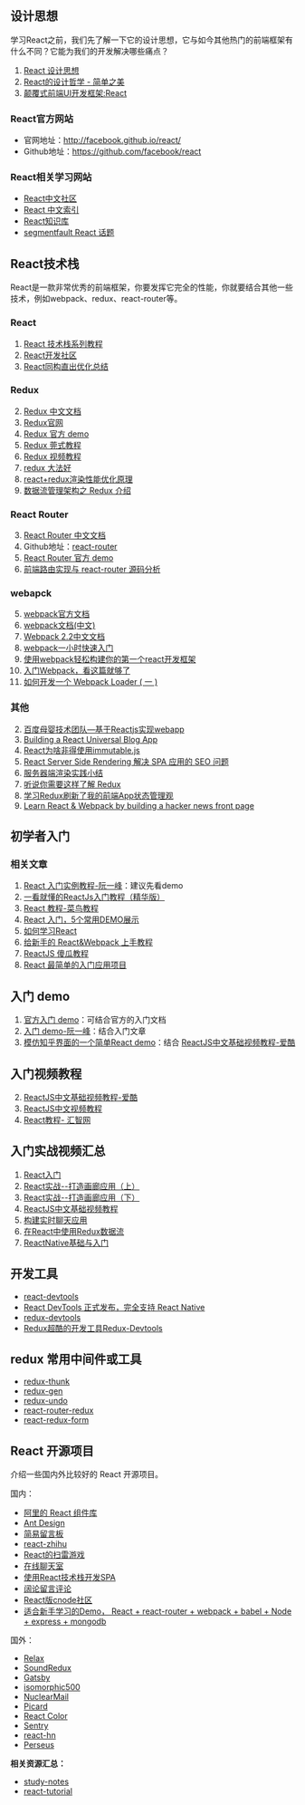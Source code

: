 ## 设计思想
学习React之前，我们先了解一下它的设计思想，它与如今其他热门的前端框架有什么不同？它能为我们的开发解决哪些痛点？

1. [React 设计思想](https://github.com/react-guide/react-basic)
2. [React的设计哲学 - 简单之美](http://www.infoq.com/cn/articles/react-art-of-simplity/) 
3. [颠覆式前端UI开发框架:React](http://www.infoq.com/cn/articles/subversion-front-end-ui-development-framework-react/)

### React官方网站

 - 官网地址：http://facebook.github.io/react/
 - Github地址：https://github.com/facebook/react

### React相关学习网站
 - [React中文社区](http://react-china.org/)
 - [React 中文索引](http://nav.react-china.org/)
 - [React知识库](http://lib.csdn.net/base/react)
 - [segmentfault React 话题](https://segmentfault.com/t/react.js)

## React技术栈
React是一款非常优秀的前端框架，你要发挥它完全的性能，你就要结合其他一些技术，例如webpack、redux、react-router等。

### React
 1. [React 技术栈系列教程](http://www.ruanyifeng.com/blog/2016/09/react-technology-stack.html)
 2. [React开发社区](https://react.ctolib.com/)
 3. [React同构直出优化总结](http://www.alloyteam.com/2016/06/react-isomorphic/)
### Redux
 2. [Redux 中文文档](http://www.redux.org.cn/)
 3. [Redux官网](http://redux.js.org/)
 4. [Redux 官方 demo](https://github.com/reactjs/redux/tree/master/examples)
 5. [Redux 莞式教程](https://github.com/kenberkeley/redux-simple-tutorial)
 6. [Redux 视频教程](https://egghead.io/courses/getting-started-with-redux)
 7. [redux 大法好](http://qiutc.me/post/redux-%E5%A4%A7%E6%B3%95%E5%A5%BD-%E2%80%94%E2%80%94-%E5%85%A5%E9%97%A8%E5%AE%9E%E4%BE%8B-TodoList.html)
 8. [react+redux渲染性能优化原理](http://foio.github.io/react-redux-performance-boost/)
 9. [数据流管理架构之 Redux 介绍](http://www.alloyteam.com/2015/09/react-redux/)
### React Router
 3. [React Router 中文文档](https://react-guide.github.io/react-router-cn/)
 4. Github地址：[react-router](https://github.com/ReactTraining/react-router)
 5. [React Router 官方 demo](https://github.com/reactjs/react-router-tutorial/tree/master/lessons)
 6. [前端路由实现与 react-router 源码分析](http://www.alloyteam.com/2016/05/router/)
### webapck
 5. [webpack官方文档](https://webpack.js.org/configuration/)
 6. [webpack文档(中文)](https://doc.webpack-china.org/configuration/)
 6. [Webpack 2.2中文文档](http://www.css88.com/doc/webpack2/)
 7. [webpack一小时快速入门](http://www.w2bc.com/Article/50764)
 8. [使用webpack轻松构建你的第一个react开发框架](http://www.jianshu.com/p/c8a805145046)
 9. [入门Webpack，看这篇就够了](http://www.jianshu.com/p/42e11515c10f#)
 10. [如何开发一个 Webpack Loader ( 一 )](http://www.alloyteam.com/2016/01/webpack-loader-1/)

### 其他
2. [百度母婴技术团队—基于Reactjs实现webapp](https://github.com/my-fe/wiki/issues/1)
3. [Building a React Universal Blog App](https://www.sitepoint.com/building-a-react-universal-blog-app-a-step-by-step-guide/)
4. [React为啥非得使用immutable.js](http://react-china.org/t/react-immutable-js/3770)
5. [React Server Side Rendering 解决 SPA 应用的 SEO 问题](https://blog.coding.net/blog/React-Server-Side-Rendering-for-SPA-SEO)
26. [服务器端渲染实践小结](http://www.alloyteam.com/2015/10/8783/)
27. [听说你需要这样了解 Redux](https://github.com/rccoder/blog/issues/18)
28. [学习Redux刷新了我的前端App状态管理观](http://www.jianshu.com/p/94d8f8a36ab0)
29. [Learn React & Webpack by building a hacker news front page](https://github.com/theJian/build-a-hn-front-page)


## 初学者入门

### 相关文章

1. [React 入门实例教程-阮一峰](http://www.ruanyifeng.com/blog/2015/03/react.html)：建议先看demo
2. [一看就懂的ReactJs入门教程（精华版）](http://www.cocoachina.com/webapp/20150721/12692.html)
3. [React 教程-菜鸟教程](http://www.runoob.com/react/react-tutorial.html)
4. [React 入门，5个常用DEMO展示](http://blog.csdn.net/iambinger/article/details/51803606)
5. [如何学习React](http://www.360doc.com/content/16/0129/07/13518188_531384175.shtml)
6. [给新手的 React&Webpack 上手教程](https://github.com/theJian/build-a-hn-front-page)
7. [ReactJS 傻瓜教程](https://zhuanlan.zhihu.com/p/19896745?columnSlug=FrontendMagazine)
8. [React 最简单的入门应用项目](http://guodavid.tk/2016/08/29/React-Message-board/)

## 入门 demo

1. [官方入门 demo](https://github.com/facebook/react/tree/master/examples)：可结合官方的入门文档
2. [入门 demo-阮一峰](https://github.com/ruanyf/react-demos)：结合入门文章
3. [模仿知乎界面的一个简单React demo](https://github.com/tsrot/react-zhihu)：结合 [ReactJS中文基础视频教程-爱酷](http://www.icoolxue.com/album/show/262)

## 入门视频教程

2. [ReactJS中文基础视频教程-爱酷](http://www.icoolxue.com/album/show/262)
3. [ReactJS中文视频教程](http://react-china.org/t/reactjs/584)
4. [React教程- 汇智网](http://www.hubwiz.com/course/552762019964049d1872fc88/?ch=alloyteam)

## 入门实战视频汇总

 1. [React入门](http://www.imooc.com/learn/504)
 2. [React实战--打造画廊应用（上）](http://www.imooc.com/learn/507)
 3. [React实战--打造画廊应用（下）](http://www.imooc.com/learn/652)
 4. [ReactJS中文基础视频教程](http://zexeo.com/course/56753a22b2b8de861c0d281a)
 5. [构建实时聊天应用](http://zexeo.com/course/5672c2bd52b470c02bc28b6c)
 6. [在React中使用Redux数据流](http://www.imooc.com/learn/744)
 7. [ReactNative基础与入门](http://www.imooc.com/learn/808)

## 开发工具

- [react-devtools](https://github.com/facebook/react-devtools)
- [React DevTools 正式发布，完全支持 React Native](http://www.oschina.net/news/65837/react-devtools-2-0)
- [redux-devtools](https://github.com/gaearon/redux-devtools/blob/master/docs/Walkthrough.md)
- [Redux超酷的开发工具Redux-Devtools](http://www.zhufengpeixun.cn/article/151)

## redux 常用中间件或工具

- [redux-thunk](https://github.com/gaearon/redux-thunk)
- [redux-gen](https://github.com/weo-edu/redux-gen)
- [redux-undo](https://github.com/omnidan/redux-undo)
- [react-router-redux](https://github.com/reactjs/react-router-redux)
- [react-redux-form](https://github.com/davidkpiano/react-redux-form)


## React 开源项目

介绍一些国内外比较好的 React 开源项目。

国内：
- [阿里的 React 组件库](https://github.com/react-component)
- [Ant Design](https://github.com/ant-design/ant-design)
- [简易留言板](https://github.com/tsrot/react-demo)
- [react-zhihu](https://github.com/tsrot/react-zhihu)
- [React的扫雷游戏](https://github.com/cjohansen/react-sweeper)
- [在线聊天室](https://github.com/redsx/CR)
- [使用React技术栈开发SPA](https://github.com/JasonBai007/reactSPA)
- [阔论留言评论](https://github.com/NumerHero/kuolun)
- [React版cnode社区](https://github.com/lzxb/react-cnode)
- [适合新手学习的Demo， React + react-router + webpack + babel + Node + express + mongodb](https://github.com/rongchanghai/justForYou)

国外：

- [Relax](https://github.com/relax/relax)
- [SoundRedux](https://github.com/andrewngu/sound-redux/)
- [Gatsby](https://github.com/gatsbyjs/gatsby)
- [isomorphic500](https://github.com/gpbl/isomorphic500)
- [NuclearMail](https://github.com/ianobermiller/nuclearmail)
- [Picard](https://github.com/Automattic/Picard)
- [React Color](https://github.com/casesandberg/react-color)
- [Sentry](https://github.com/getsentry/sentry/)
- [react-hn](https://github.com/insin/react-hn)
- [Perseus](https://github.com/khan/perseus)

**相关资源汇总：**

- [study-notes](https://github.com/tsrot/study-notes/blob/master/React%E5%AD%A6%E4%B9%A0%E8%B5%84%E6%BA%90%E6%B1%87%E6%80%BB.md)
- [react-tutorial](https://github.com/cllgeek/react-tutorial)



